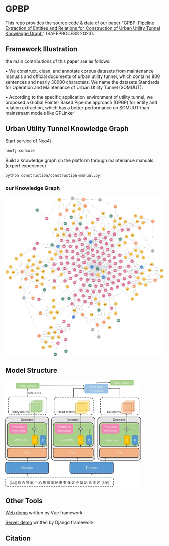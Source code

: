 # GPBP
This repo provides the source code & data of our paper "[GPBP: Pipeline Extraction of Entities and Relations for Construction of Urban Utility Tunnel Knowledge Graph](https://ieeexplore.ieee.org/document/10295733)" (SAFEPROCESS 2023).


## Framework Illustration

the main contributions of this paper are as follows: 

• We construct, clean, and annotate corpus datasets from maintenance manuals and official documents of urban utility tunnel, which contains 800 sentences and nearly 30000 characters. We name the datasets Standards for Operation and Maintenance of Urban Utility Tunnel (SOMUUT). 

• According to the specific application environment of utility tunnel, we proposed a Global Pointer Based Pipeline approach (GPBP) for entity and relation extraction, which has a better performance on SOMUUT than mainstream models like GPLinker

## Urban Utility Tunnel Knowledge Graph

Start service of Neo4j

```shell
neo4j console
```

Build a knowledge graph on the platform through maintenance manuals (expert experience)

```bash
python construction/construction-manual.py 
```

### our Knowledge Graph

<img src="img/graph.jpg" alt="our graph" style="zoom:50%;" />

## Model Structure

<img src="img/framework.jpg" alt="our framework" style="zoom: 50%;" />

## Other Tools

[Web demo](https://github.com/rainstorm12/pipe-graph) written by Vue framework

[Server demo](https://github.com/rainstorm12/pipesite) written by Django framework

## Citation
